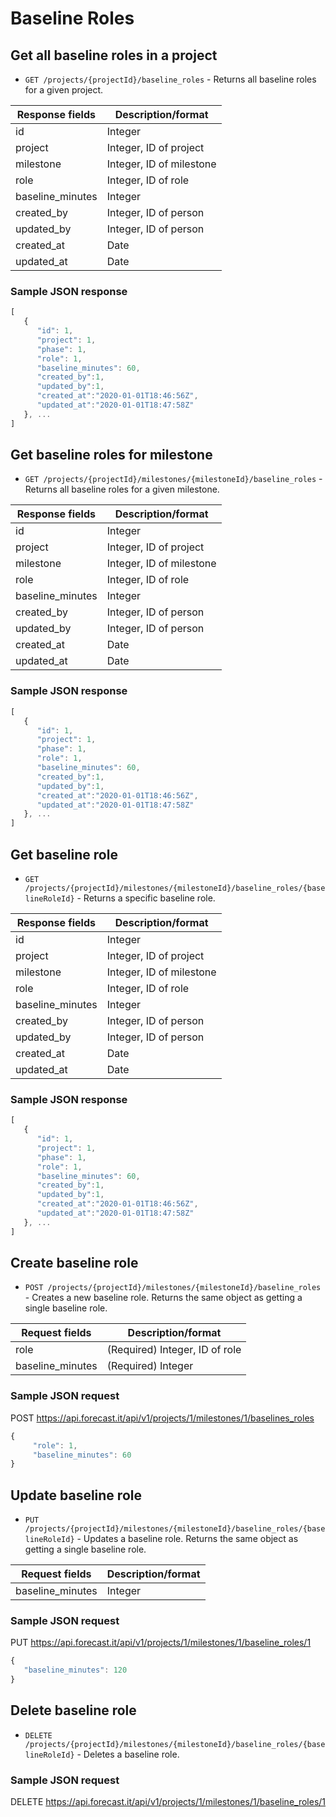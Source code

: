 # Baseline Roles

## Get all baseline roles in a project

- `GET /projects/{projectId}/baseline_roles` - Returns all baseline roles for a given project.

| Response fields         | Description/format                         |
| ----------------------- | ------------------------------------------ |
| id                      | Integer                                    |
| project                 | Integer, ID of project                     |
| milestone               | Integer, ID of milestone                   |
| role                    | Integer, ID of role                        |
| baseline_minutes        | Integer                                    |
| created_by              | Integer, ID of person                      |
| updated_by              | Integer, ID of person                      |
| created_at              | Date                                       |
| updated_at              | Date                                       |

### Sample JSON response

```javascript
[
   {
      "id": 1,
      "project": 1,
      "phase": 1,
      "role": 1,
      "baseline_minutes": 60,
      "created_by":1,
      "updated_by":1,
      "created_at":"2020-01-01T18:46:56Z",
      "updated_at":"2020-01-01T18:47:58Z"
   }, ...
]
```

## Get baseline roles for milestone

- `GET /projects/{projectId}/milestones/{milestoneId}/baseline_roles` - Returns all baseline roles for a given milestone.

| Response fields         | Description/format                         |
| ----------------------- | ------------------------------------------ |
| id                      | Integer                                    |
| project                 | Integer, ID of project                     |
| milestone               | Integer, ID of milestone                   |
| role                    | Integer, ID of role                        |
| baseline_minutes        | Integer                                    |
| created_by              | Integer, ID of person                      |
| updated_by              | Integer, ID of person                      |
| created_at              | Date                                       |
| updated_at              | Date                                       |

### Sample JSON response

```javascript
[
   {
      "id": 1,
      "project": 1,
      "phase": 1,
      "role": 1,
      "baseline_minutes": 60,
      "created_by":1,
      "updated_by":1,
      "created_at":"2020-01-01T18:46:56Z",
      "updated_at":"2020-01-01T18:47:58Z"
   }, ...
]
```

## Get baseline role

- `GET /projects/{projectId}/milestones/{milestoneId}/baseline_roles/{baselineRoleId}` - Returns a specific baseline role.

| Response fields         | Description/format                         |
| ----------------------- | ------------------------------------------ |
| id                      | Integer                                    |
| project                 | Integer, ID of project                     |
| milestone               | Integer, ID of milestone                   |
| role                    | Integer, ID of role                        |
| baseline_minutes        | Integer                                    |
| created_by              | Integer, ID of person                      |
| updated_by              | Integer, ID of person                      |
| created_at              | Date                                       |
| updated_at              | Date                                       |

### Sample JSON response

```javascript
[
   {
      "id": 1,
      "project": 1,
      "phase": 1,
      "role": 1,
      "baseline_minutes": 60,
      "created_by":1,
      "updated_by":1,
      "created_at":"2020-01-01T18:46:56Z",
      "updated_at":"2020-01-01T18:47:58Z"
   }, ...
]
```

## Create baseline role

-  `POST /projects/{projectId}/milestones/{milestoneId}/baseline_roles` - Creates a new baseline role. Returns the same object as getting a single baseline role.

| Request fields     | Description/format               |
| ------------------ | -------------------------------- |
| role               | (Required) Integer, ID of role   |
| baseline_minutes   | (Required) Integer               |

### Sample JSON request

POST https://api.forecast.it/api/v1/projects/1/milestones/1/baselines_roles

```javascript
{
     "role": 1,
     "baseline_minutes": 60
}
```

## Update baseline role

-  `PUT /projects/{projectId}/milestones/{milestoneId}/baseline_roles/{baselineRoleId}` - Updates a baseline role. Returns the same object as getting a single baseline role.

| Request fields   | Description/format                                                                        |
| ---------------- | ----------------------------------------------------------------------------------------- |
| baseline_minutes | Integer                                                                                   |

### Sample JSON request

PUT https://api.forecast.it/api/v1/projects/1/milestones/1/baseline_roles/1

```javascript
{
   "baseline_minutes": 120
}
```

## Delete baseline role

-  `DELETE /projects/{projectId}/milestones/{milestoneId}/baseline_roles/{baselineRoleId}` - Deletes a baseline role.

### Sample JSON request

DELETE https://api.forecast.it/api/v1/projects/1/milestones/1/baseline_roles/1